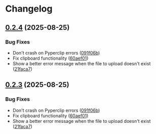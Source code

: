 # Changelog

## [0.2.4](https://github.com/skorokithakis/bakeit/compare/v0.2.3...v0.2.4) (2025-08-25)


### Bug Fixes

* Don't crash on Pyperclip errors ([091f06b](https://github.com/skorokithakis/bakeit/commit/091f06b7b93885f928554130cdc27a7007775f65))
* Fix clipboard functionality ([60aef01](https://github.com/skorokithakis/bakeit/commit/60aef015fdcea88cf259a837fda6372c4524fc23))
* Show a better error message when the file to upload doesn't exist ([21faca7](https://github.com/skorokithakis/bakeit/commit/21faca7af20ea6689308d662bdcd31a7379e3603))

## [0.2.3](https://github.com/skorokithakis/bakeit/compare/v0.2.2...v0.2.3) (2025-08-25)


### Bug Fixes

* Don't crash on Pyperclip errors ([091f06b](https://github.com/skorokithakis/bakeit/commit/091f06b7b93885f928554130cdc27a7007775f65))
* Fix clipboard functionality ([60aef01](https://github.com/skorokithakis/bakeit/commit/60aef015fdcea88cf259a837fda6372c4524fc23))
* Show a better error message when the file to upload doesn't exist ([21faca7](https://github.com/skorokithakis/bakeit/commit/21faca7af20ea6689308d662bdcd31a7379e3603))
